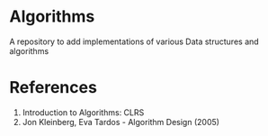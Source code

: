 # Algorithms
A repository to add implementations of various Data structures and algorithms

# References
1. Introduction to Algorithms: CLRS
2. Jon Kleinberg, Eva Tardos - Algorithm Design (2005)
